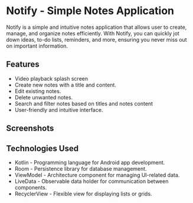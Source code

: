 # Notify - Simple Notes Application

Notify is a simple and intuitive notes application that allows user to create, manage, and organize notes efficiently. With Notify, you can quickly jot down ideas, to-do lists, reminders, and more, ensuring you never miss out on important information.

## Features

- Video playback splash screen
- Create new notes with a title and content.
- Edit existing notes.
- Delete unwanted notes.
- Search and filter notes based on titles and notes content
- User-friendly and intuitive interface.

## Screenshots

<!-- Screenshots -->

[//]: # (<div style="display: flex; justify-content: space-between;">)

[//]: # (  <img src="screenshots/screenshot1.png" alt="Screenshot 1" width="300" />)

[//]: # (  <img src="screenshots/screenshot2.png" alt="Screenshot 2" width="300" />)

[//]: # (</div>)

## Technologies Used

- Kotlin - Programming language for Android app development.
- Room - Persistence library for database management.
- ViewModel - Architecture component for managing UI-related data.
- LiveData - Observable data holder for communication between components.
- RecyclerView - Flexible view for displaying lists or grids.



